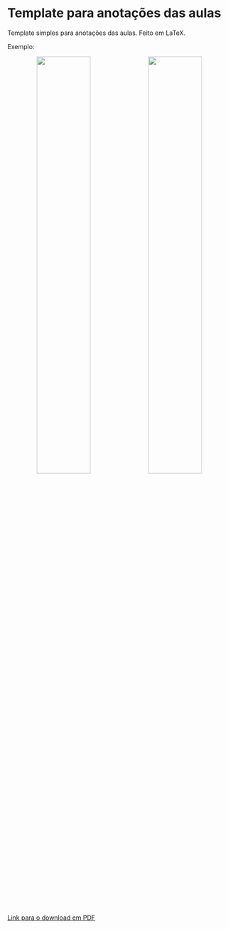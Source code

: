 # Template para anotações das aulas
Template simples para anotações das aulas. Feito em LaTeX.

Exemplo:
<!-- <p align="center"> -->
<p align="center" float="left">
<img src="https://user-images.githubusercontent.com/60491870/125289893-1fe70c80-e2f6-11eb-81fd-9f806fe5364d.jpg" width="49%" height="49%" />
<img src="https://user-images.githubusercontent.com/60491870/125289896-21183980-e2f6-11eb-878a-c19db93a0963.jpg" width="49%" height="49%" />
</p>

[Link para o download em PDF](https://github.com/willsbit/template-anotacoes-UTF-LaTeX/files/6801462/template_anotacoes_UTF.pdf)
